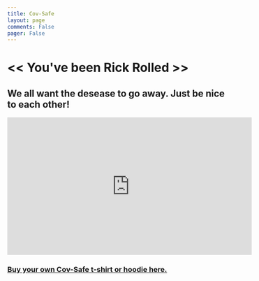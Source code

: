 ```yaml
---
title: Cov-Safe 
layout: page
comments: False
pager: False
---
```

# << You've been Rick Rolled >>

## We all want the desease to go away. Just be nice to each other!

<iframe width="560" height="315" src="https://www.youtube.com/embed/dQw4w9WgXcQ?autoplay=1&controls=0" title="You've been Rick Rolled" frameborder="0" allow="accelerometer; autoplay; clipboard-write; encrypted-media; gyroscope; picture-in-picture" allowfullscreen></iframe>

### [Buy your own Cov-Safe t-shirt or hoodie here.](https://www.cafepress.com/covsafe)


<!--  https://cov-safe-pass-7ea0965c73e277cff22a5a39811e5e63.randori.be 

"CoV -Safe" QR code which refers a web page that plays "Never gonna give you up" by Rick Astley. Hopefully this helps people see some humor in the whole Corona crisis.

-->